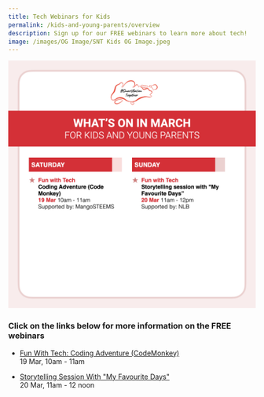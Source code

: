 ```yaml
---
title: Tech Webinars for Kids
permalink: /kids-and-young-parents/overview
description: Sign up for our FREE webinars to learn more about tech!
image: /images/OG Image/SNT Kids OG Image.jpeg
---
```




![List of free webinars in March for kids](/images/Overview-Kids.jpeg)

### Click on the links below for more information on the FREE webinars

* [Fun With Tech: Coding Adventure (CodeMonkey)](/kids-and-young-parents/fun-with-tech/coding-mar2022)<br>
19 Mar, 10am - 11am

* [Storytelling Session With "My Favourite Days"](/kids-and-young-parents/fun-with-tech/my-favourite-days-mar2022)<br>
20 Mar, 11am - 12 noon